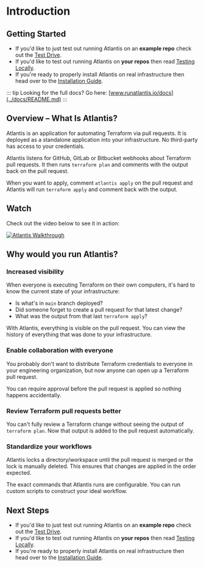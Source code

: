 # Introduction

## Getting Started
* If you'd like to just test out running Atlantis on an **example repo** check out the [Test Drive](test-drive.md).
* If you'd like to test out running Atlantis on **your repos** then read [Testing Locally](testing-locally.md).
* If you're ready to properly install Atlantis on real infrastructure then head over to the [Installation Guide](installation-guide.md).

::: tip Looking for the full docs?
Go here: [www.runatlantis.io/docs](../docs/README.md)
:::

## Overview – What Is Atlantis?
Atlantis is an application for automating Terraform via pull requests. It is deployed
as a standalone application into your infrastructure. No third-party has access to
your credentials.

Atlantis listens for GitHub, GitLab or Bitbucket webhooks about Terraform pull requests. It
then runs `terraform plan` and comments with the output back on the pull request.

When you want to apply, comment `atlantis apply` on the pull request and Atlantis
will run `terraform apply` and comment back with the output.

## Watch
Check out the video below to see it in action:

[![Atlantis Walkthrough](./images/atlantis-walkthrough-icon.png)](https://www.youtube.com/watch?v=TmIPWda0IKg)

## Why would you run Atlantis?
### Increased visibility
When everyone is executing Terraform on their own computers, it's hard to know the
current state of your infrastructure:
* Is what's in `main` branch deployed?
* Did someone forget to create a pull request for that latest change?
* What was the output from that last `terraform apply`?

With Atlantis, everything is visible on the pull request. You can view the history
of everything that was done to your infrastructure.

### Enable collaboration with everyone
You probably don't want to distribute Terraform credentials to everyone in your
engineering organization, but now anyone can open up a Terraform pull request.

You can require approval before the pull request is applied so nothing happens
accidentally.

### Review Terraform pull requests better
You can't fully review a Terraform change without seeing the output of `terraform plan`.
Now that output is added to the pull request automatically.

### Standardize your workflows
Atlantis locks a directory/workspace until the pull request is merged or the lock
is manually deleted. This ensures that changes are applied in the order expected.

The exact commands that Atlantis runs are configurable. You can run custom scripts
to construct your ideal workflow.

## Next Steps
* If you'd like to just test out running Atlantis on an **example repo** check out the [Test Drive](test-drive.md).
* If you'd like to test out running Atlantis on **your repos** then read [Testing Locally](testing-locally.md).
* If you're ready to properly install Atlantis on real infrastructure then head over to the [Installation Guide](../docs/installation-guide.md).
